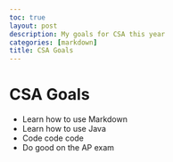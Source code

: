 ```yaml
---
toc: true
layout: post
description: My goals for CSA this year
categories: [markdown]
title: CSA Goals
---
```

# CSA Goals

- Learn how to use Markdown
- Learn how to use Java
- Code code code
- Do good on the AP exam